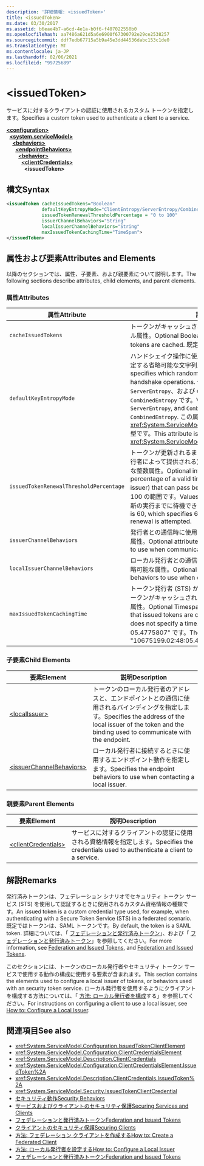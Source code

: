 ```yaml
---
description: '詳細情報: <issuedToken>'
title: <issuedToken>
ms.date: 03/30/2017
ms.assetid: b6eae4b7-a6cd-4e1a-b0f6-f407022550b0
ms.openlocfilehash: aa7486a621d5a6e6900f67300792e29ce2538257
ms.sourcegitcommit: ddf7edb67715a5b9a45e3dd44536dabc153c1de0
ms.translationtype: MT
ms.contentlocale: ja-JP
ms.lasthandoff: 02/06/2021
ms.locfileid: "99725689"
---
```

# \<issuedToken>

<span data-ttu-id="16363-102">サービスに対するクライアントの認証に使用されるカスタム トークンを指定します。</span><span class="sxs-lookup"><span data-stu-id="16363-102">Specifies a custom token used to authenticate a client to a service.</span></span>  
  
[**\<configuration>**](../configuration-element.md)\
&nbsp;&nbsp;[**\<system.serviceModel>**](system-servicemodel.md)\
&nbsp;&nbsp;&nbsp;&nbsp;[**\<behaviors>**](behaviors.md)\
&nbsp;&nbsp;&nbsp;&nbsp;&nbsp;&nbsp;[**\<endpointBehaviors>**](endpointbehaviors.md)\
&nbsp;&nbsp;&nbsp;&nbsp;&nbsp;&nbsp;&nbsp;&nbsp;[**\<behavior>**](behavior-of-endpointbehaviors.md)\
&nbsp;&nbsp;&nbsp;&nbsp;&nbsp;&nbsp;&nbsp;&nbsp;&nbsp;&nbsp;[**\<clientCredentials>**](clientcredentials.md)\
&nbsp;&nbsp;&nbsp;&nbsp;&nbsp;&nbsp;&nbsp;&nbsp;&nbsp;&nbsp;&nbsp;&nbsp;**\<issuedToken>**  
  
## <a name="syntax"></a><span data-ttu-id="16363-103">構文</span><span class="sxs-lookup"><span data-stu-id="16363-103">Syntax</span></span>  
  
```xml  
<issuedToken cacheIssuedTokens="Boolean"
             defaultKeyEntropyMode="ClientEntropy/ServerEntropy/CombinedEntropy"
             issuedTokenRenewalThresholdPercentage = "0 to 100"
             issuerChannelBehaviors="String"
             localIssuerChannelBehaviors="String"
             maxIssuedTokenCachingTime="TimeSpan">
</issuedToken>
```  
  
## <a name="attributes-and-elements"></a><span data-ttu-id="16363-104">属性および要素</span><span class="sxs-lookup"><span data-stu-id="16363-104">Attributes and Elements</span></span>  

 <span data-ttu-id="16363-105">以降のセクションでは、属性、子要素、および親要素について説明します。</span><span class="sxs-lookup"><span data-stu-id="16363-105">The following sections describe attributes, child elements, and parent elements.</span></span>  
  
### <a name="attributes"></a><span data-ttu-id="16363-106">属性</span><span class="sxs-lookup"><span data-stu-id="16363-106">Attributes</span></span>  
  
|<span data-ttu-id="16363-107">属性</span><span class="sxs-lookup"><span data-stu-id="16363-107">Attribute</span></span>|<span data-ttu-id="16363-108">説明</span><span class="sxs-lookup"><span data-stu-id="16363-108">Description</span></span>|  
|---------------|-----------------|  
|`cacheIssuedTokens`|<span data-ttu-id="16363-109">トークンがキャッシュされるかどうかを指定する省略可能なブール属性。</span><span class="sxs-lookup"><span data-stu-id="16363-109">Optional Boolean attribute that specifies whether tokens are cached.</span></span> <span data-ttu-id="16363-110">既定値は、`true` です。</span><span class="sxs-lookup"><span data-stu-id="16363-110">The default is `true`.</span></span>|  
|`defaultKeyEntropyMode`|<span data-ttu-id="16363-111">ハンドシェイク操作に使用されるランダム値 (エントロピ) を指定する省略可能な文字列属性。</span><span class="sxs-lookup"><span data-stu-id="16363-111">Optional string attribute that specifies which random values (entropies) are used for handshake operations.</span></span> <span data-ttu-id="16363-112">値には、`ClientEntropy`、`ServerEntropy`、および `CombinedEntropy` があります。既定値は `CombinedEntropy` です。</span><span class="sxs-lookup"><span data-stu-id="16363-112">Values include `ClientEntropy`, `ServerEntropy`, and `CombinedEntropy`, The default is `CombinedEntropy`.</span></span> <span data-ttu-id="16363-113">この属性は <xref:System.ServiceModel.Security.SecurityKeyEntropyMode> 型です。</span><span class="sxs-lookup"><span data-stu-id="16363-113">This attribute is of type <xref:System.ServiceModel.Security.SecurityKeyEntropyMode>.</span></span>|  
|`issuedTokenRenewalThresholdPercentage`|<span data-ttu-id="16363-114">トークンが更新されるまでに待機できる有効な期間 (トークン発行者によって提供される) のパーセンテージを指定する省略可能な整数属性。</span><span class="sxs-lookup"><span data-stu-id="16363-114">Optional integer attribute that specifies the percentage of a valid time frame (supplied by the token issuer) that can pass before a token is renewed.</span></span> <span data-ttu-id="16363-115">値は 0 ～ 100 の範囲です。</span><span class="sxs-lookup"><span data-stu-id="16363-115">Values are from 0 to 100.</span></span> <span data-ttu-id="16363-116">既定値は 60 で、更新の実行までに待機できる期間の 60% を示します。</span><span class="sxs-lookup"><span data-stu-id="16363-116">The default is 60, which specifies 60% of the time passes before a renewal is attempted.</span></span>|  
|`issuerChannelBehaviors`|<span data-ttu-id="16363-117">発行者との通信時に使用するチャネル動作を指定する省略可能な属性。</span><span class="sxs-lookup"><span data-stu-id="16363-117">Optional attribute that specifies the channel behaviors to use when communicating with the issuer.</span></span>|  
|`localIssuerChannelBehaviors`|<span data-ttu-id="16363-118">ローカル発行者との通信時に使用するチャネル動作を指定する省略可能な属性。</span><span class="sxs-lookup"><span data-stu-id="16363-118">Optional attribute that specifies the channel behaviors to use when communicating with the local issuer.</span></span>|  
|`maxIssuedTokenCachingTime`|<span data-ttu-id="16363-119">トークン発行者 (STS) が期間を指定しない場合に、発行済みトークンがキャッシュされる期間を指定する省略可能な Timespan 属性。</span><span class="sxs-lookup"><span data-stu-id="16363-119">Optional Timespan attribute that specifies the duration that issued tokens are cached when the token issuer (an STS) does not specify a time.</span></span> <span data-ttu-id="16363-120">既定値は "10675199.02:48: 05.4775807" です。</span><span class="sxs-lookup"><span data-stu-id="16363-120">The default is "10675199.02:48:05.4775807."</span></span>|  
  
### <a name="child-elements"></a><span data-ttu-id="16363-121">子要素</span><span class="sxs-lookup"><span data-stu-id="16363-121">Child Elements</span></span>  
  
|<span data-ttu-id="16363-122">要素</span><span class="sxs-lookup"><span data-stu-id="16363-122">Element</span></span>|<span data-ttu-id="16363-123">説明</span><span class="sxs-lookup"><span data-stu-id="16363-123">Description</span></span>|  
|-------------|-----------------|  
|[\<localIssuer>](localissuer.md)|<span data-ttu-id="16363-124">トークンのローカル発行者のアドレスと、エンドポイントとの通信に使用されるバインディングを指定します。</span><span class="sxs-lookup"><span data-stu-id="16363-124">Specifies the address of the local issuer of the token and the binding used to communicate with the endpoint.</span></span>|  
|[\<issuerChannelBehaviors>](issuerchannelbehaviors-element.md)|<span data-ttu-id="16363-125">ローカル発行者に接続するときに使用するエンドポイント動作を指定します。</span><span class="sxs-lookup"><span data-stu-id="16363-125">Specifies the endpoint behaviors to use when contacting a local issuer.</span></span>|  
  
### <a name="parent-elements"></a><span data-ttu-id="16363-126">親要素</span><span class="sxs-lookup"><span data-stu-id="16363-126">Parent Elements</span></span>  
  
|<span data-ttu-id="16363-127">要素</span><span class="sxs-lookup"><span data-stu-id="16363-127">Element</span></span>|<span data-ttu-id="16363-128">説明</span><span class="sxs-lookup"><span data-stu-id="16363-128">Description</span></span>|  
|-------------|-----------------|  
|[\<clientCredentials>](clientcredentials.md)|<span data-ttu-id="16363-129">サービスに対するクライアントの認証に使用される資格情報を指定します。</span><span class="sxs-lookup"><span data-stu-id="16363-129">Specifies the credentials used to authenticate a client to a service.</span></span>|  
  
## <a name="remarks"></a><span data-ttu-id="16363-130">解説</span><span class="sxs-lookup"><span data-stu-id="16363-130">Remarks</span></span>  

 <span data-ttu-id="16363-131">発行済みトークンは、フェデレーション シナリオでセキュリティ トークン サービス (STS) を使用して認証するときに使用されるカスタム資格情報の種類です。</span><span class="sxs-lookup"><span data-stu-id="16363-131">An issued token is a custom credential type used, for example, when authenticating with a Secure Token Service (STS) in a federated scenario.</span></span> <span data-ttu-id="16363-132">既定ではトークンは、SAML トークンです。</span><span class="sxs-lookup"><span data-stu-id="16363-132">By default, the token is a SAML token.</span></span> <span data-ttu-id="16363-133">詳細については、「 [フェデレーションと発行済みトークン](../../../wcf/feature-details/federation-and-issued-tokens.md)」、および「 [フェデレーションと発行済みトークン](../../../wcf/feature-details/federation-and-issued-tokens.md)」を参照してください。</span><span class="sxs-lookup"><span data-stu-id="16363-133">For more information, see [Federation and Issued Tokens](../../../wcf/feature-details/federation-and-issued-tokens.md), and [Federation and Issued Tokens](../../../wcf/feature-details/federation-and-issued-tokens.md).</span></span>  
  
 <span data-ttu-id="16363-134">このセクションには、トークンのローカル発行者やセキュリティ トークン サービスで使用する動作の構成に使用する要素が含まれます。</span><span class="sxs-lookup"><span data-stu-id="16363-134">This section contains the elements used to configure a local issuer of tokens, or behaviors used with an security token service.</span></span> <span data-ttu-id="16363-135">ローカル発行者を使用するようにクライアントを構成する方法については、「 [方法: ローカル発行者を構成](../../../wcf/feature-details/how-to-configure-a-local-issuer.md)する」を参照してください。</span><span class="sxs-lookup"><span data-stu-id="16363-135">For instructions on configuring a client to use a local issuer, see [How to: Configure a Local Issuer](../../../wcf/feature-details/how-to-configure-a-local-issuer.md).</span></span>  
  
## <a name="see-also"></a><span data-ttu-id="16363-136">関連項目</span><span class="sxs-lookup"><span data-stu-id="16363-136">See also</span></span>

- <xref:System.ServiceModel.Configuration.IssuedTokenClientElement>
- <xref:System.ServiceModel.Configuration.ClientCredentialsElement>
- <xref:System.ServiceModel.Description.ClientCredentials>
- <xref:System.ServiceModel.Configuration.ClientCredentialsElement.IssuedToken%2A>
- <xref:System.ServiceModel.Description.ClientCredentials.IssuedToken%2A>
- <xref:System.ServiceModel.Security.IssuedTokenClientCredential>
- [<span data-ttu-id="16363-137">セキュリティ動作</span><span class="sxs-lookup"><span data-stu-id="16363-137">Security Behaviors</span></span>](../../../wcf/feature-details/security-behaviors-in-wcf.md)
- [<span data-ttu-id="16363-138">サービスおよびクライアントのセキュリティ保護</span><span class="sxs-lookup"><span data-stu-id="16363-138">Securing Services and Clients</span></span>](../../../wcf/feature-details/securing-services-and-clients.md)
- [<span data-ttu-id="16363-139">フェデレーションと発行済みトークン</span><span class="sxs-lookup"><span data-stu-id="16363-139">Federation and Issued Tokens</span></span>](../../../wcf/feature-details/federation-and-issued-tokens.md)
- [<span data-ttu-id="16363-140">クライアントのセキュリティ保護</span><span class="sxs-lookup"><span data-stu-id="16363-140">Securing Clients</span></span>](../../../wcf/securing-clients.md)
- [<span data-ttu-id="16363-141">方法: フェデレーション クライアントを作成する</span><span class="sxs-lookup"><span data-stu-id="16363-141">How to: Create a Federated Client</span></span>](../../../wcf/feature-details/how-to-create-a-federated-client.md)
- [<span data-ttu-id="16363-142">方法: ローカル発行者を設定する</span><span class="sxs-lookup"><span data-stu-id="16363-142">How to: Configure a Local Issuer</span></span>](../../../wcf/feature-details/how-to-configure-a-local-issuer.md)
- [<span data-ttu-id="16363-143">フェデレーションと発行済みトークン</span><span class="sxs-lookup"><span data-stu-id="16363-143">Federation and Issued Tokens</span></span>](../../../wcf/feature-details/federation-and-issued-tokens.md)
